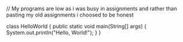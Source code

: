 // My programs are low as i was busy in assignments and rather than pasting my old assignments i choosed to be honest 

class HelloWorld {
    public static void main(String[] args) {
        System.out.println("Hello, World!"); 
    }
}

